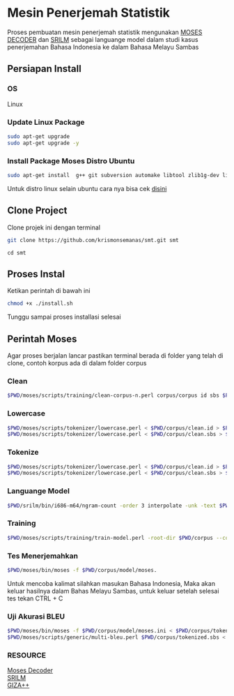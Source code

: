 # Mesin Penerjemah Statistik

Proses pembuatan mesin penerjemah statistik mengunakan [MOSES DECODER](http://www2.statmt.org/moses/) dan [SRILM](https://www.google.com/search?client=firefox-b-lm&q=srilm) sebagai languange model dalam studi kasus penerjemahan Bahasa Indonesia ke dalam Bahasa Melayu Sambas

## Persiapan Install

### OS
Linux
### Update Linux Package
```bash
sudo apt-get upgrade
sudo apt-get upgrade -y
```
### Install Package Moses Distro Ubuntu

```bash
sudo apt-get install  g++ git subversion automake libtool zlib1g-dev libicu-dev libboost-all-dev libbz2-dev liblzma-dev python-dev graphviz imagemagick make cmake libgoogle-perftools-dev autoconf doxygen
```
Untuk distro linux selain ubuntu cara nya bisa cek [disini](http://www2.statmt.org/moses/?n=Development.GetStarted)

## Clone Project
Clone projek ini dengan terminal 
```bash
git clone https://github.com/krismonsemanas/smt.git smt
```
```
cd smt
```
## Proses Instal
Ketikan perintah di bawah ini
```bash
chmod +x ./install.sh
```
Tunggu sampai proses installasi selesai

## Perintah Moses
Agar proses berjalan lancar pastikan terminal berada di folder yang telah di clone, contoh korpus ada di dalam folder corpus
### Clean
```bash
$PWD/moses/scripts/training/clean-corpus-n.perl corpus/corpus id sbs $PWD/corpus/clean 1 200
```
### Lowercase
```bash
$PWD/moses/scripts/tokenizer/lowercase.perl < $PWD/corpus/clean.id > $PWD/corpus/lowercased.id
$PWD/moses/scripts/tokenizer/lowercase.perl < $PWD/corpus/clean.sbs > $PWD/corpus/lowercased.sbs
```
### Tokenize
```bash
$PWD/moses/scripts/tokenizer/lowercase.perl < $PWD/corpus/clean.id > $PWD/corpus/lowercased.id
$PWD/moses/scripts/tokenizer/lowercase.perl < $PWD/corpus/clean.sbs > $PWD/corpus/lowercased.sbs
```
### Languange Model
```bash
$PWD/srilm/bin/i686-m64/ngram-count -order 3 interpolate -unk -text $PWD/corpus/tokenized.sbs -lm $PWD/corpus/lm/sbs.lm
```
### Training
```bash
$PWD/moses/scripts/training/train-model.perl -root-dir $PWD/corpus --corpus $PWD/corpus/tokenized --f id --e sbs --lm 0:3:$PWD/corpus/lm/sbs.lm -external-bin-dir $PWD/training-tools
```
### Tes Menerjemahkan
```bash
$PWD/moses/bin/moses -f $PWD/corpus/model/moses.
```
Untuk mencoba kalimat silahkan masukan Bahasa Indonesia, Maka akan keluar hasilnya dalam Bahas Melayu Sambas, untuk keluar setelah selesai tes tekan CTRL + C
### Uji Akurasi BLEU
```bash 
$PWD/moses/bin/moses -f $PWD/corpus/model/moses.ini < $PWD/corpus/tokenized.id > $PWD/corpus/output/out
$PWD/moses/scripts/generic/multi-bleu.perl $PWD/corpus/tokenized.sbs < $PWD/corpus/output/out
```
### RESOURCE
[Moses Decoder](https://github.com/moses-smt/mosesdecoder/tree/RELEASE-4.0)\
[SRILM](http://www.speech.sri.com/projects/srilm/)\
[GIZA++](https://github.com/moses-smt/giza-pp)
